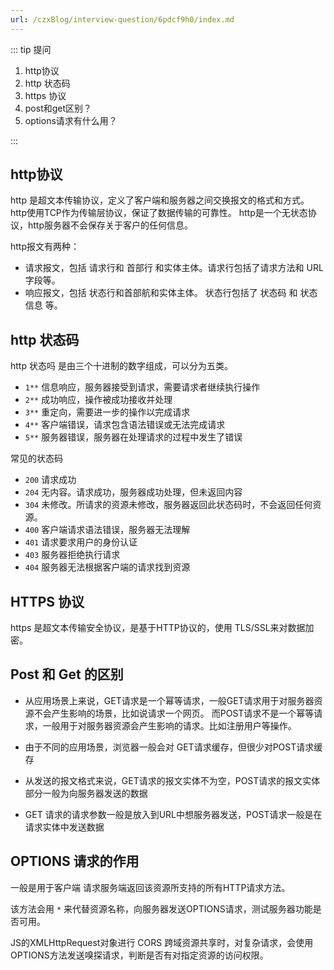 ```yaml
---
url: /czxBlog/interview-question/6pdcf9h0/index.md
---
```

::: tip 提问

1. http协议
2. http 状态码
3. https 协议
4. post和get区别？
5. options请求有什么用？

:::

## http协议

http 是超文本传输协议，定义了客户端和服务器之间交换报文的格式和方式。
http使用TCP作为传输层协议，保证了数据传输的可靠性。
http是一个无状态协议，http服务器不会保存关于客户的任何信息。

http报文有两种：

* 请求报文，包括 请求行和 首部行 和实体主体。请求行包括了请求方法和 URL字段等。
* 响应报文，包括 状态行和首部航和实体主体。 状态行包括了 状态码 和 状态信息 等。

## http 状态码

http 状态吗 是由三个十进制的数字组成，可以分为五类。

* `1**` 信息响应，服务器接受到请求，需要请求者继续执行操作
* `2**` 成功响应，操作被成功接收并处理
* `3**` 重定向，需要进一步的操作以完成请求
* `4**` 客户端错误，请求包含语法错误或无法完成请求
* `5**` 服务器错误，服务器在处理请求的过程中发生了错误

常见的状态码

* `200` 请求成功
* `204` 无内容。请求成功，服务器成功处理，但未返回内容
* `304` 未修改。所请求的资源未修改，服务器返回此状态码时，不会返回任何资源。
* `400` 客户端请求语法错误，服务器无法理解
* `401` 请求要求用户的身份认证
* `403` 服务器拒绝执行请求
* `404` 服务器无法根据客户端的请求找到资源

## HTTPS 协议

https 是超文本传输安全协议，是基于HTTP协议的，使用 TLS/SSL来对数据加密。

## Post 和 Get 的区别

* 从应用场景上来说，GET请求是一个幂等请求，一般GET请求用于对服务器资源不会产生影响的场景，比如说请求一个网页。
  而POST请求不是一个幂等请求，一般用于对服务器资源会产生影响的请求。比如注册用户等操作。

* 由于不同的应用场景，浏览器一般会对 GET请求缓存，但很少对POST请求缓存

* 从发送的报文格式来说，GET请求的报文实体不为空，POST请求的报文实体部分一般为向服务器发送的数据

* GET 请求的请求参数一般是放入到URL中想服务器发送，POST请求一般是在请求实体中发送数据

## OPTIONS 请求的作用

一般是用于客户端 请求服务端返回该资源所支持的所有HTTP请求方法。

该方法会用 `*` 来代替资源名称，向服务器发送OPTIONS请求，测试服务器功能是否可用。

JS的XMLHttpRequest对象进行 CORS 跨域资源共享时，对复杂请求，会使用OPTIONS方法发送嗅探请求，判断是否有对指定资源的访问权限。
